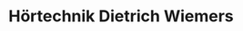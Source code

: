 ---
title: "Hörtechnik Dietrich Wiemers"
url: /berlin/hoertechnik-dietrich-wiemers/
shop: Hörgeräte
---